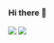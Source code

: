 ### Hi there 👋

<!--
**knva/knva** is a ✨ _special_ ✨ repository because its `README.md` (this file) appears on your GitHub profile.

Here are some ideas to get you started:

- 🔭 I’m currently working on ...
- 🌱 I’m currently learning ...
- 👯 I’m looking to collaborate on ...
- 🤔 I’m looking for help with ...
- 💬 Ask me about ...
- 📫 How to reach me: ...
- 😄 Pronouns: ...
- ⚡ Fun fact: ...
-->

<a>
  <img align="center" src="https://github-readme-stats.vercel.app/api?username=knva&show_icons=true&bg_color=45,9966CC,CC6699,CC3333&title_color=fff&text_color=fff&icon_color=fff" />
  <a>
</a>

  <img align="center" src="https://github-readme-stats.vercel.app/api/top-langs/?username=knva" />
</a>

